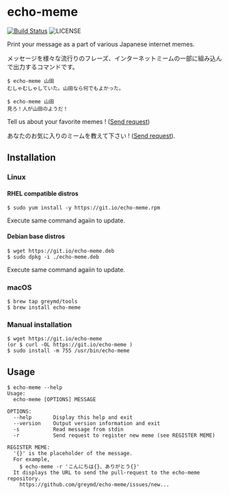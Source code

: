 # echo-meme

[![Build Status](https://travis-ci.org/greymd/echo-meme.svg?branch=master)](https://travis-ci.org/greymd/echo-meme)
![LICENSE](http://img.shields.io/badge/license-MIT-blue.svg?style=flat)

Print your message as a part of various Japanese internet memes.

メッセージを様々な流行りのフレーズ、インターネットミームの一部に組み込んで出力するコマンドです。

```
$ echo-meme 山田
むしゃむしゃしていた。山田なら何でもよかった。

$ echo-meme 山田
見ろ！人が山田のようだ！
```

Tell us about your favorite memes ! ([Send request](https://github.com/greymd/echo-meme/issues/new?body=%74%65%6D%70%6C%61%74%65%3A%5B%E3%82%B5%E3%83%B3%E3%83%97%E3%83%AB%E6%96%87%E7%AB%A0%7B%7D%E3%80%82%7B%7D%E3%81%A8%E3%81%84%E3%81%86%E5%80%8B%E6%89%80%E3%81%8C%E5%BC%95%E6%95%B0%E3%81%AB%E3%81%AA%E3%82%8A%E3%81%BE%E3%81%99%E3%80%82%E3%80%80%5D&title=%6E%65%77%5F%6D%65%6D%65%5F%72%65%71%75%65%73%74%3A%E3%82%B5%E3%83%B3%E3%83%97%E3%83%AB%E6%96%87%E7%AB%A0%7B%7D%E3%80%82%7B%2E%2E%2E))

あなたのお気に入りのミームを教えて下さい ! ([Send request](https://github.com/greymd/echo-meme/issues/new?body=%74%65%6D%70%6C%61%74%65%3A%5B%E3%82%B5%E3%83%B3%E3%83%97%E3%83%AB%E6%96%87%E7%AB%A0%7B%7D%E3%80%82%7B%7D%E3%81%A8%E3%81%84%E3%81%86%E5%80%8B%E6%89%80%E3%81%8C%E5%BC%95%E6%95%B0%E3%81%AB%E3%81%AA%E3%82%8A%E3%81%BE%E3%81%99%E3%80%82%E3%80%80%5D&title=%6E%65%77%5F%6D%65%6D%65%5F%72%65%71%75%65%73%74%3A%E3%82%B5%E3%83%B3%E3%83%97%E3%83%AB%E6%96%87%E7%AB%A0%7B%7D%E3%80%82%7B%2E%2E%2E)).

## Installation

### Linux

#### RHEL compatible distros

```
$ sudo yum install -y https://git.io/echo-meme.rpm
```

Execute same command agaiin to update.

#### Debian base distros

```
$ wget https://git.io/echo-meme.deb
$ sudo dpkg -i ./echo-meme.deb
```

Execute same command agaiin to update.

### macOS

```
$ brew tap greymd/tools
$ brew install echo-meme
```

### Manual installation

```
$ wget https://git.io/echo-meme
(or $ curl -OL https://git.io/echo-meme )
$ sudo install -m 755 /usr/bin/echo-meme
```

## Usage

```
$ echo-meme --help
Usage:
  echo-meme [OPTIONS] MESSAGE

OPTIONS:
  --help       Display this help and exit
  --version    Output version information and exit
  -s           Read message from stdin
  -r           Send request to register new meme (see REGISTER MEME)

REGISTER MEME:
  '{}' is the placeholder of the message.
  For example,
    $ echo-meme -r 'こんにちは{}、ありがとう{}'
  It displays the URL to send the pull-request to the echo-meme repository.
    https://github.com/greymd/echo-meme/issues/new...
```
